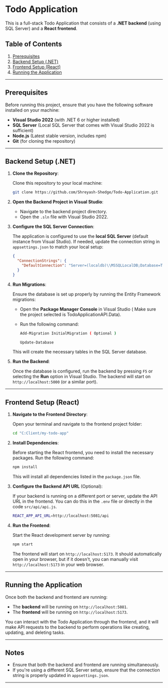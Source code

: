 # Todo Application

This is a full-stack Todo Application that consists of a **.NET backend** (using SQL Server) and a **React frontend**.

## Table of Contents
1. [Prerequisites](#prerequisites)
2. [Backend Setup (.NET)](#backend-setup-net)
3. [Frontend Setup (React)](#frontend-setup-react)
4. [Running the Application](#running-the-application)

---

## Prerequisites

Before running this project, ensure that you have the following software installed on your machine:

- **Visual Studio 2022** (with .NET 6 or higher installed)
- **SQL Server** (Local SQL Server that comes with Visual Studio 2022 is sufficient)
- **Node.js** (Latest stable version, includes npm)
- **Git** (for cloning the repository)

---

## Backend Setup (.NET)

1. **Clone the Repository**:

   Clone this repository to your local machine:

   ```bash
   git clone https://github.com/Shreyash-Shedge/Todo-Application.git
   ```

2. **Open the Backend Project in Visual Studio**:

   - Navigate to the backend project directory.
   - Open the `.sln` file with Visual Studio 2022.

3. **Configure the SQL Server Connection**:

   The application is configured to use the **local SQL Server** (default instance from Visual Studio). If needed, update the connection string in `appsettings.json` to match your local setup:

   ```json
   {
     "ConnectionStrings": {
       "DefaultConnection": "Server=(localdb)\\MSSQLLocalDB;Database=TodoAppDb;Trusted_Connection=True;MultipleActiveResultSets=true"
     }
   }
   ```

4. **Run Migrations**:

   Ensure the database is set up properly by running the Entity Framework migrations:

   - Open the **Package Manager Console** in Visual Studio ( Make sure the project selected is TodoApplicationAPI.Data).
   - Run the following command:

     ```bash
     Add-Migration InitialMigration ( Optional )
     
     Update-Database
     ```

   This will create the necessary tables in the SQL Server database.

5. **Run the Backend**:

   Once the database is configured, run the backend by pressing `F5` or selecting the **Run** option in Visual Studio. The backend will start on `http://localhost:5000` (or a similar port).

---

## Frontend Setup (React)

1. **Navigate to the Frontend Directory**:

   Open your terminal and navigate to the frontend project folder:

   ```bash
   cd "C:Client/my-todo-app"
   ```

2. **Install Dependencies**:

   Before starting the React frontend, you need to install the necessary packages. Run the following command:

   ```bash
   npm install
   ```

   This will install all dependencies listed in the `package.json` file.

3. **Configure the Backend API URL** (Optional):

   If your backend is running on a different port or server, update the API URL in the frontend. You can do this in the `.env` file or directly in the code `src/api/api.js`.

   ```bash
   REACT_APP_API_URL=http://localhost:5081/api
   ```

4. **Run the Frontend**:

   Start the React development server by running:

   ```bash
   npm start
   ```

   The frontend will start on `http://localhost:5173`. It should automatically open in your browser, but if it doesn't, you can manually visit `http://localhost:5173` in your web browser.

---

## Running the Application

Once both the backend and frontend are running:

- The **backend** will be running on `http://localhost:5081`.
- The **frontend** will be running on `http://localhost:5173`.

You can interact with the Todo Application through the frontend, and it will make API requests to the backend to perform operations like creating, updating, and deleting tasks.

---

## Notes

- Ensure that both the backend and frontend are running simultaneously.
- If you're using a different SQL Server setup, ensure that the connection string is properly updated in `appsettings.json`.

---
